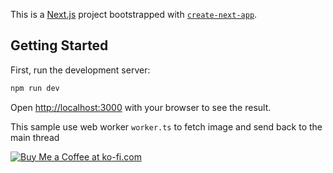 This is a [Next.js](https://nextjs.org) project bootstrapped with [`create-next-app`](https://nextjs.org/docs/app/api-reference/cli/create-next-app).

## Getting Started

First, run the development server:

```bash
npm run dev
```

Open [http://localhost:3000](http://localhost:3000) with your browser to see the result.

This sample use web worker `worker.ts` to fetch image and send back to the main thread

[![Buy Me a Coffee at ko-fi.com](https://storage.ko-fi.com/cdn/kofi2.png?v=3)](https://ko-fi.com/O5O6137PTK)
